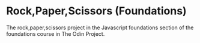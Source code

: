 # Rock,Paper,Scissors (Foundations)
The rock,paper,scissors project in the Javascript foundations section of the foundations course in The Odin Project.

